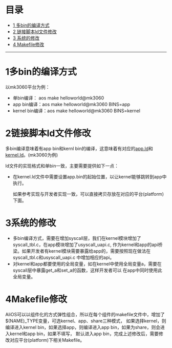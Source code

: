 # 目录
  * [1 多bin的编译方式](#1多bin的编译方式)
  * [2 链接脚本ld文件修改](#2链接脚本ld文件修改)
  * [3 系统的修改](#3系统的修改)
  * [4 Makefile修改](#4Makefile修改)
------
# 1多bin的编译方式  
以mk3060平台为例：
 * 单bin编译： aos make helloworld@mk3060
 * app bin编译：aos make helloworld@mk3060 BINS=app
 * kernel bin编译：aos make helloworld@mk3060 BINS=kernel

# 2链接脚本ld文件修改  
多bin编译意味着有app bin和kernl bin的编译，这意味着有对应的[app.ld](https://github.com/alibaba/AliOS/blob/master/platform/mcu/beken/linkinfo/bk7231_app.ld)和[kernel.ld](https://github.com/alibaba/AliOS/blob/master/platform/mcu/beken/linkinfo/bk7231_kernel.ld)。(mk3060为例)
  
ld文件的实现格式和单bin一致，主要需要提供如下一点：
* 在kernel.ld文件中需要设置app.bin的起始位置，以让kernel能够跳转到app中执行。

  如果参考实现与开发者实现一致，可以直接拷贝存放在对应的平台(platform)下面。

# 3系统的修改
* 多bin编译方式，需要在增加syscall层，我们在kernel模块增加了syscall_tbl.c，在app模块增加了usyscall_uapi.c,
作为kernel和app的api桥梁。如果开发者有kernel模块需要暴露给app的，需要按照现在做法在syscall_tbl.c和usyscall_uapi.c
中增加相应的api。
* 对kernel和app都要使用的全局变量，如在kernel中使用全局变量a，需要在syscall层中暴露get_a和set_a的函数，这样开发者可以
在app中同时使用此全局变量。

# 4Makefile修改
AliOS可以以组件化的方式弹性组合，所以在每个组件的makefile文件中，增加了$(NAME)_TYPE变量，可选kernel、app、share三种模式，
如果选择kernel，则编译进入kernel bin，如果选择app，则编译进入app bin，如果为share，则会进入kernel和app bin，如果不填写，
默认进入app bin，完成上述修改后，需要修改对应平台(platform)下相关Makefile。